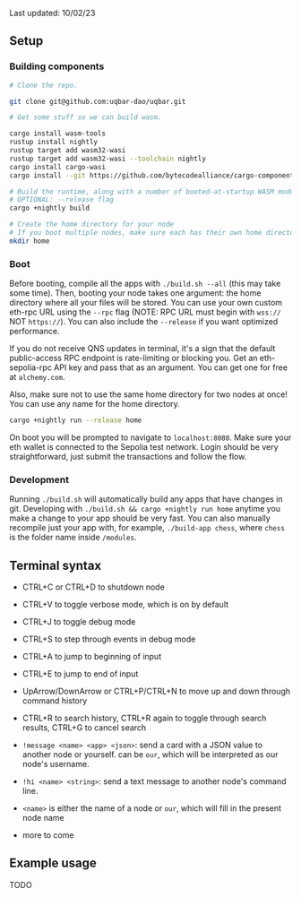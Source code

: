 Last updated: 10/02/23
## Setup

### Building components

```bash
# Clone the repo.

git clone git@github.com:uqbar-dao/uqbar.git

# Get some stuff so we can build wasm.

cargo install wasm-tools
rustup install nightly
rustup target add wasm32-wasi
rustup target add wasm32-wasi --toolchain nightly
cargo install cargo-wasi
cargo install --git https://github.com/bytecodealliance/cargo-component --locked cargo-component

# Build the runtime, along with a number of booted-at-startup WASM modules including terminal and key_value
# OPTIONAL: --release flag
cargo +nightly build

# Create the home directory for your node
# If you boot multiple nodes, make sure each has their own home directory.
mkdir home
```

### Boot

Before booting, compile all the apps with `./build.sh --all` (this may take some time). Then, booting your node takes one argument: the home directory where all your files will be stored. You can use your own custom eth-rpc URL using the `--rpc` flag (NOTE: RPC URL must begin with `wss://` NOT `https://`). You can also include the `--release` if you want optimized performance.

If you do not receive QNS updates in terminal, it's a sign that the default public-access RPC endpoint is rate-limiting or blocking you. Get an eth-sepolia-rpc API key and pass that as an argument. You can get one for free at `alchemy.com`.

Also, make sure not to use the same home directory for two nodes at once! You can use any name for the home directory.
```bash
cargo +nightly run --release home
```

On boot you will be prompted to navigate to `localhost:8080`. Make sure your eth wallet is connected to the Sepolia test network. Login should be very straightforward, just submit the transactions and follow the flow.

### Development
Running `./build.sh` will automatically build any apps that have changes in git. Developing with `./build.sh && cargo +nightly run home` anytime you make a change to your app should be very fast. You can also manually recompile just your app with, for example, `./build-app chess`, where `chess` is the folder name inside `/modules`.

## Terminal syntax

- CTRL+C or CTRL+D to shutdown node
- CTRL+V to toggle verbose mode, which is on by default
- CTRL+J to toggle debug mode
- CTRL+S to step through events in debug mode

- CTRL+A to jump to beginning of input
- CTRL+E to jump to end of input
- UpArrow/DownArrow or CTRL+P/CTRL+N to move up and down through command history
- CTRL+R to search history, CTRL+R again to toggle through search results, CTRL+G to cancel search

- `!message <name> <app> <json>`: send a card with a JSON value to another node or yourself. <name> can be `our`, which will be interpreted as our node's username.
- `!hi <name> <string>`: send a text message to another node's command line.
- `<name>` is either the name of a node or `our`, which will fill in the present node name
- more to come

## Example usage

TODO
